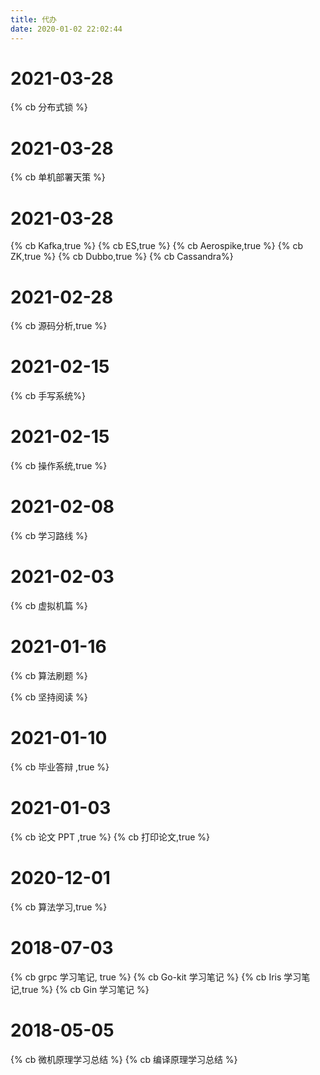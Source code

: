 ```yaml
---
title: 代办
date: 2020-01-02 22:02:44
---
```


[comment]: <> ({% cb 普通示例 %})
[comment]: <> ({% cb 默认选中, true %})

<div class="markdown-body">

# 2021-03-28

{% cb 分布式锁 %}

# 2021-03-28

{% cb 单机部署天策 %}

# 2021-03-28

{% cb Kafka,true %}
{% cb ES,true %}
{% cb Aerospike,true %}
{% cb ZK,true %}
{% cb Dubbo,true %}
{% cb Cassandra%}


# 2021-02-28

{% cb 源码分析,true %}

# 2021-02-15

{% cb 手写系统%}

# 2021-02-15

{% cb 操作系统,true %}  

# 2021-02-08

{% cb 学习路线 %}

# 2021-02-03

{% cb 虚拟机篇 %}

# 2021-01-16

{% cb 算法刷题 %}

{% cb 坚持阅读 %}

# 2021-01-10

{% cb 毕业答辩 ,true %}

# 2021-01-03

{% cb 论文 PPT ,true %}
{% cb 打印论文,true %}

# 2020-12-01

{% cb 算法学习,true %}

# 2018-07-03

{% cb grpc 学习笔记, true %}
{% cb Go-kit 学习笔记 %}
{% cb Iris 学习笔记,true  %}
{% cb Gin 学习笔记 %}

# 2018-05-05

{% cb 微机原理学习总结 %}
{% cb 编译原理学习总结 %}

</div>
